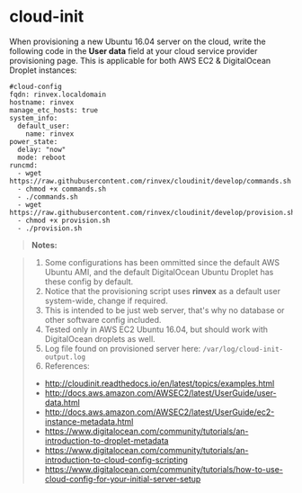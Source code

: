 # cloud-init

When provisioning a new Ubuntu 16.04 server on the cloud, write the following code in the **User data** field at your cloud service provider provisioning page. This is applicable for both AWS EC2 & DigitalOcean Droplet instances:

```shell
#cloud-config
fqdn: rinvex.localdomain
hostname: rinvex
manage_etc_hosts: true
system_info:
  default_user:
    name: rinvex
power_state:
  delay: "now"
  mode: reboot
runcmd:
  - wget https://raw.githubusercontent.com/rinvex/cloudinit/develop/commands.sh
  - chmod +x commands.sh
  - ./commands.sh
  - wget https://raw.githubusercontent.com/rinvex/cloudinit/develop/provision.sh
  - chmod +x provision.sh
  - ./provision.sh
```

> **Notes:**

> 1. Some configurations has been ommitted since the default AWS Ubuntu AMI, and the default DigitalOcean Ubuntu Droplet has these config by default.
> 2. Notice that the provisioning script uses **rinvex** as a default user system-wide, change if required.
> 3. This is intended to be just web server, that's why no database or other software config included.
> 4. Tested only in AWS EC2 Ubuntu 16.04, but should work with DigitalOcean droplets as well.
> 5. Log file found on provisioned server here: `/var/log/cloud-init-output.log`
> 6. References: 
>   - http://cloudinit.readthedocs.io/en/latest/topics/examples.html
>   - http://docs.aws.amazon.com/AWSEC2/latest/UserGuide/user-data.html
>   - http://docs.aws.amazon.com/AWSEC2/latest/UserGuide/ec2-instance-metadata.html
>   - https://www.digitalocean.com/community/tutorials/an-introduction-to-droplet-metadata
>   - https://www.digitalocean.com/community/tutorials/an-introduction-to-cloud-config-scripting
>   - https://www.digitalocean.com/community/tutorials/how-to-use-cloud-config-for-your-initial-server-setup
